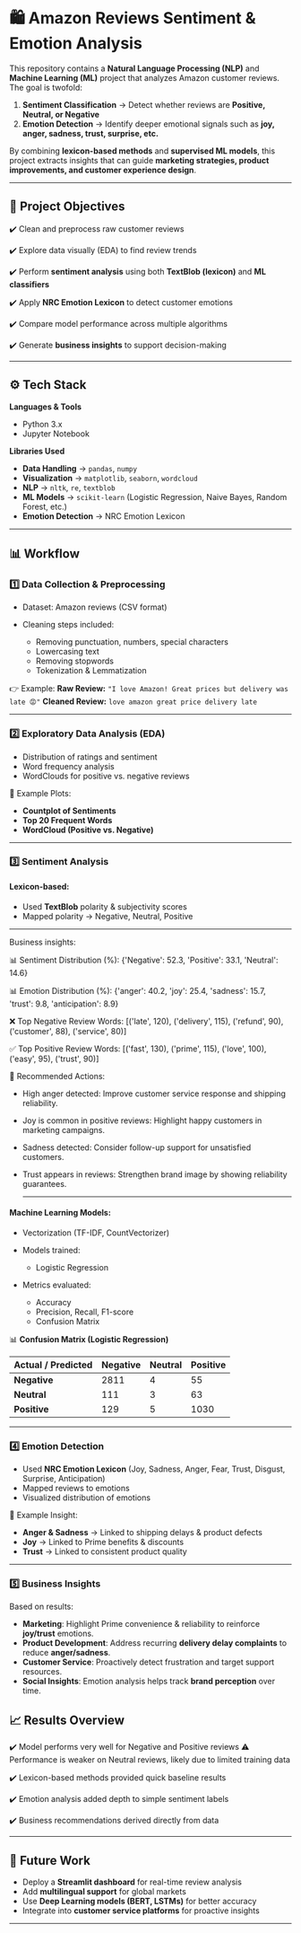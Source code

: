
# 🛍️ Amazon Reviews Sentiment & Emotion Analysis

This repository contains a **Natural Language Processing (NLP)** and **Machine Learning (ML)** project that analyzes Amazon customer reviews. The goal is twofold:

1. **Sentiment Classification** → Detect whether reviews are **Positive, Neutral, or Negative**
2. **Emotion Detection** → Identify deeper emotional signals such as **joy, anger, sadness, trust, surprise, etc.**

By combining **lexicon-based methods** and **supervised ML models**, this project extracts insights that can guide **marketing strategies, product improvements, and customer experience design**.

---

## 📌 Project Objectives

✔️ Clean and preprocess raw customer reviews

✔️ Explore data visually (EDA) to find review trends

✔️ Perform **sentiment analysis** using both **TextBlob (lexicon)** and **ML classifiers**

✔️ Apply **NRC Emotion Lexicon** to detect customer emotions

✔️ Compare model performance across multiple algorithms

✔️ Generate **business insights** to support decision-making

---

## ⚙️ Tech Stack

**Languages & Tools**

* Python 3.x
* Jupyter Notebook

**Libraries Used**

* **Data Handling** → `pandas`, `numpy`
* **Visualization** → `matplotlib`, `seaborn`, `wordcloud`
* **NLP** → `nltk`, `re`, `textblob`
* **ML Models** → `scikit-learn` (Logistic Regression, Naive Bayes, Random Forest, etc.)
* **Emotion Detection** → NRC Emotion Lexicon

---

## 📊 Workflow

### 1️⃣ Data Collection & Preprocessing

* Dataset: Amazon reviews (CSV format)
* Cleaning steps included:

  * Removing punctuation, numbers, special characters
  * Lowercasing text
  * Removing stopwords
  * Tokenization & Lemmatization

👉 Example:
**Raw Review:**
`"I love Amazon! Great prices but delivery was late 😡"`
**Cleaned Review:**
`love amazon great price delivery late`

---

### 2️⃣ Exploratory Data Analysis (EDA)

* Distribution of ratings and sentiment
* Word frequency analysis
* WordClouds for positive vs. negative reviews

📌 Example Plots:

* **Countplot of Sentiments**
* **Top 20 Frequent Words**
* **WordCloud (Positive vs. Negative)**

---

### 3️⃣ Sentiment Analysis

#### Lexicon-based:

* Used **TextBlob** polarity & subjectivity scores
* Mapped polarity → Negative, Neutral, Positive

---
Business insights: 

📊 Sentiment Distribution (%): {'Negative': 52.3, 'Positive': 33.1, 'Neutral': 14.6}

📊 Emotion Distribution (%): {'anger': 40.2, 'joy': 25.4, 'sadness': 15.7, 'trust': 9.8, 'anticipation': 8.9}

❌ Top Negative Review Words: [('late', 120), ('delivery', 115), ('refund', 90), ('customer', 88), ('service', 80)]

✅ Top Positive Review Words: [('fast', 130), ('prime', 115), ('love', 100), ('easy', 95), ('trust', 90)]


📌 Recommended Actions:

- High anger detected: Improve customer service response and shipping reliability.
- Joy is common in positive reviews: Highlight happy customers in marketing campaigns.
- Sadness detected: Consider follow-up support for unsatisfied customers.
- Trust appears in reviews: Strengthen brand image by showing reliability guarantees.

  ---


#### Machine Learning Models:

* Vectorization (TF-IDF, CountVectorizer)
* Models trained:

  * Logistic Regression
* Metrics evaluated:

  * Accuracy
  * Precision, Recall, F1-score
  * Confusion Matrix

📊 **Confusion Matrix (Logistic Regression)**


| Actual / Predicted | Negative | Neutral | Positive |
| ------------------ | -------- | ------- | -------- |
| **Negative**       | 2811     | 4       | 55       |
| **Neutral**        | 111      | 3       | 63       |
| **Positive**       | 129      | 5       | 1030     |


---


### 4️⃣ Emotion Detection

* Used **NRC Emotion Lexicon** (Joy, Sadness, Anger, Fear, Trust, Disgust, Surprise, Anticipation)
* Mapped reviews to emotions
* Visualized distribution of emotions

📌 Example Insight:

* **Anger & Sadness** → Linked to shipping delays & product defects
* **Joy** → Linked to Prime benefits & discounts
* **Trust** → Linked to consistent product quality

---

### 5️⃣ Business Insights

Based on results:

* **Marketing**: Highlight Prime convenience & reliability to reinforce **joy/trust** emotions.
* **Product Development**: Address recurring **delivery delay complaints** to reduce **anger/sadness**.
* **Customer Service**: Proactively detect frustration and target support resources.
* **Social Insights**: Emotion analysis helps track **brand perception** over time.


## 📈 Results Overview

✔️ Model performs very well for Negative and Positive reviews
⚠️ Performance is weaker on Neutral reviews, likely due to limited training data

✔️ Lexicon-based methods provided quick baseline results

✔️ Emotion analysis added depth to simple sentiment labels

✔️ Business recommendations derived directly from data

---

## 📌 Future Work

* Deploy a **Streamlit dashboard** for real-time review analysis
* Add **multilingual support** for global markets
* Use **Deep Learning models (BERT, LSTMs)** for better accuracy
* Integrate into **customer service platforms** for proactive insights





---


